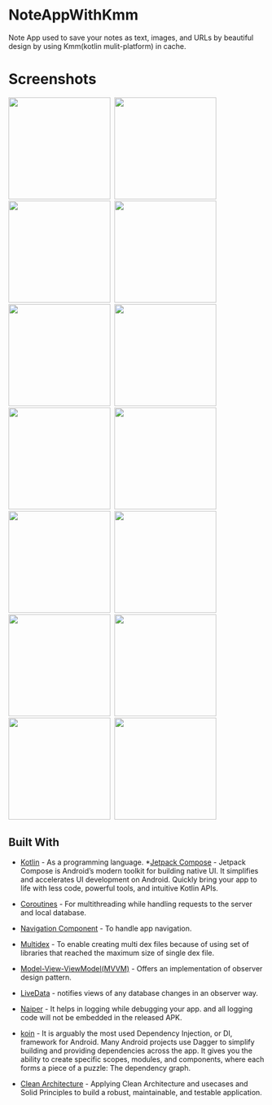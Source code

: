 # NoteAppWithKmm

Note App used to save your notes as text, images, and URLs by beautiful design by using Kmm(kotlin mulit-platform) in cache.

 # Screenshots

<img src="https://user-images.githubusercontent.com/67482991/138484427-d1e11665-b108-4fc9-8299-79cfd0f6cc58.png" width="200">&nbsp;
<img src="https://user-images.githubusercontent.com/67482991/138484433-a1166a2f-a0ab-4592-90ff-e3b634693238.png" width="200">&nbsp;
<img src="https://user-images.githubusercontent.com/67482991/138484447-bb1e2be3-cd4a-4f67-9faf-ee29d137658a.png" width="200">&nbsp;
<img src="https://user-images.githubusercontent.com/67482991/138484454-380cba15-81af-4f89-bc80-47de8baf0490.png" width="200">&nbsp;
<img src="https://user-images.githubusercontent.com/67482991/138484499-4b702092-a0a5-4b1c-88f7-5d11ab808f21.png" width="200">&nbsp;
<img src="https://user-images.githubusercontent.com/67482991/138484510-5e97d72c-29cf-433c-ac2c-77b668646a79.png" width="200">&nbsp;
<img src="https://user-images.githubusercontent.com/67482991/138484529-5a220123-8469-48f7-8394-7f096311f288.png" width="200">&nbsp;
<img src="https://user-images.githubusercontent.com/67482991/138484547-0b3f830c-e48a-4710-a3c1-bee03bd28c54.png" width="200">&nbsp;
<img src="https://user-images.githubusercontent.com/67482991/138484597-1187ee80-64c2-4680-b8bc-e5988c6540f2.png" width="200">&nbsp;
<img src="https://user-images.githubusercontent.com/67482991/138484584-977e03e9-2d1f-4ba9-9997-5c7f9e5a5bbe.png" width="200">&nbsp;
<img src="https://user-images.githubusercontent.com/67482991/138484607-eb0c3755-bb02-4380-b3b8-07bced75393b.png" width="200">&nbsp;
<img src="https://user-images.githubusercontent.com/67482991/138484615-c1d9b01f-ead6-463b-aa73-7642048b9c1c.png" width="200">&nbsp;
<img src="https://user-images.githubusercontent.com/67482991/138484625-4a20c8cf-894d-42e7-b588-ddd38cd15da2.png" width="200">&nbsp;
<img src="https://user-images.githubusercontent.com/67482991/138484630-3f05a005-27c3-47b2-ad87-1af64d3ff6f1.png" width="200">&nbsp;
## Built With

* [Kotlin](https://kotlinlang.org) - As a programming language.
*[Jetpack Compose](https://developer.android.com/jetpack/compose?gclid=CjwKCAjwwo-WBhAMEiwAV4dybRWhbwqLnJL0s6HtHdoYk-89LaZz4qSc_mUyWbSmx3JW6MzCxR6A2RoCRtYQAvD_BwE&gclsrc=aw.ds) - Jetpack Compose is Android’s modern toolkit for building native UI. It simplifies and accelerates UI development on Android. Quickly bring your app to life with less code, powerful tools, and intuitive Kotlin APIs.

* [Coroutines](https://developer.android.com/kotlin/coroutines) - For multithreading while handling requests to the server and local database.
* [Navigation Component](https://developer.android.com/guide/navigation/navigation-getting-started) - To handle app navigation.
* [Multidex](https://developer.android.com/studio/build/multidex) - To enable creating multi dex files because of using set of libraries that reached the maximum size of single dex file.
* [Model-View-ViewModel(MVVM)](https://developer.android.com/topic/architecture) - Offers an implementation of observer design pattern.
* [LiveData](https://developer.android.com/topic/libraries/architecture/livedata) - notifies views of any database changes in an observer way.
* [Naiper](https://github.com/AAkira/Napier) - It helps in logging while debugging your app. and all logging code will not be embedded in the released APK.
* [koin](https://insert-koin.io/docs/quickstart/android/) - It is arguably the most used Dependency Injection, or DI, framework for Android. Many Android projects use Dagger to simplify building and providing dependencies across the app. It gives you the ability to create specific scopes, modules, and components, where each forms a piece of a puzzle: The dependency graph.
* [Clean Architecture](https://www.raywenderlich.com/3595916-clean-architecture-tutorial-for-android-getting-started) - Applying Clean Architecture and usecases and  Solid Principles to build a robust, maintainable, and testable application.
